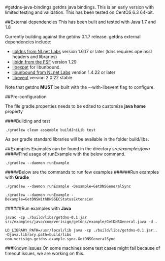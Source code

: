 #getdns-java-bindings
getdns java bindings. This is an early version with limited testing and validation. This has been tested on CentOS 6.3 64-bit.

##External dependencies
This has been built and tested with Java 1.7 and 1.8

Currently building against the getdns 0.1.7 release.
getdns external dependencies include:

*   [libldns from NLnet Labs](https://www.nlnetlabs.nl/projects/ldns/) version 1.6.17 or later (ldns requires ope
nssl headers and libraries)
*   [libidn from the FSF](http://www.gnu.org/software/libidn/) version 1.29
*   [libexpat](http://expat.sourceforge.net/) for libunbound.
*   [libunbound from NLnet Labs](http://www.nlnetlabs.nl/projects/unbound/) version 1.4.22 or later
* [libevent](http://libevent.org) version 2.0.22 stable

Note that getdns **MUST** be built with the --with-libevent flag to configure.


##Pre-configuration

The file gradle.properties needs to be edited to customize **java home** property

####Building and test
```
./gradlew clean assemble buildJniLib test
```
As per gradle standard libraries will be available in the folder build/libs.

##Examples
Examples can be found in the directory *src/examples/java*
#####Find usage of runExample with the below command.
```
./gradlew --daemon runExample
```
#####Below  are the commands to run few examples
######Run examples with **Gradle**
```
./gradlew --daemon runExample -Dexample=GetDNSGeneralSync

./gradlew --daemon runExample -Dexample=GetDNSWithDNSSECStatusExtension

```
######Run examples with **Java**
```
javac -cp ./build/libs/getdns-0.1.jar src/examples/java/com/verisign/getdns/example/GetDNSGeneral.java -d .

LD_LIBRARY_PATH=/usr/local/lib java -cp ./build/libs/getdns-0.1.jar:. -Djava.library.path=build/libs com.verisign.getdns.example.sync.GetDNSGeneralSync

```

###Known issues
On some machines some test cases might fail because of timeout issues, we are working on this.

